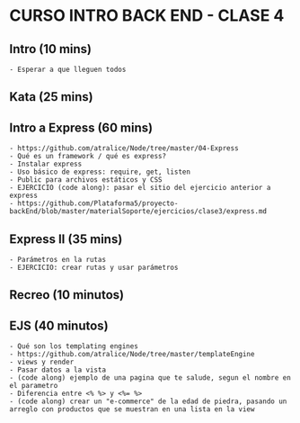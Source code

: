 ﻿# CURSO INTRO BACK END - CLASE 4

## Intro (10 mins) 
	- Esperar a que lleguen todos

## Kata (25 mins)

## Intro a Express (60 mins)
	- https://github.com/atralice/Node/tree/master/04-Express
	- Qué es un framework / qué es express?
	- Instalar express
	- Uso básico de express: require, get, listen
	- Public para archivos estáticos y CSS	
	- EJERCICIO (code along): pasar el sitio del ejercicio anterior a express 
	- https://github.com/Plataforma5/proyecto-backEnd/blob/master/materialSoporte/ejercicios/clase3/express.md

## Express II (35 mins)
	- Parámetros en la rutas
	- EJERCICIO: crear rutas y usar parámetros

## Recreo (10 minutos)

## EJS (40 minutos)
	- Qué son los templating engines
	- https://github.com/atralice/Node/tree/master/templateEngine
	- views y render
	- Pasar datos a la vista
	- (code along) ejemplo de una pagina que te salude, segun el nombre en el parametro
	- Diferencia entre <% %> y <%= %>
	- (code along) crear un "e-commerce" de la edad de piedra, pasando un arreglo con productos que se muestran en una lista en la view

